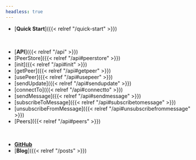 ```yaml
---
headless: true
---
```


* [**Quick Start**]({{< relref "/quick-start" >}})
<br />

* [**API**]({{< relref "/api" >}})
* [PeerStore]({{< relref "/api#peerstore" >}})
* [init]({{< relref "/api#init" >}})
* [getPeer]({{< relref "/api#getpeer" >}})
* [usePeer]({{< relref "/api#usepeer" >}})
* [sendUpdate]({{< relref "/api#sendupdate" >}})
* [connectTo]({{< relref "/api#connectto" >}})
* [sendMessage]({{< relref "/api#sendmessage" >}})
* [subscribeToMessage]({{< relref "/api#subscribetomessage" >}})
* [unsubscribeFromMessage]({{< relref "/api#unsubscribefrommessage" >}})
* [Peers]({{< relref "/api#peers" >}})
<br />

* [**GitHub**](https://github.com/GalileoCap/peer-mesh)
* [**Blog**]({{< relref "/posts" >}})
